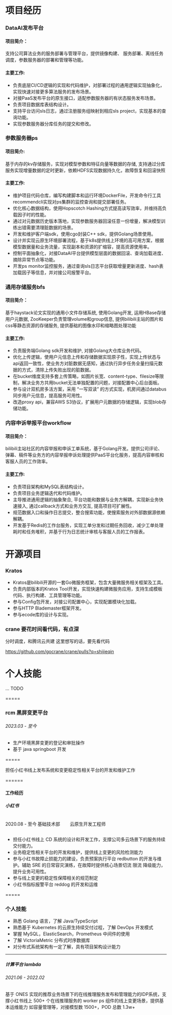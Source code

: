 # 项目经历

### DataAI发布平台
#### 项目简介：  
支持公司算法业务的服务部署与管理平台，提供镜像构建、 服务部署、离线任务调度，参数服务器的部署和管理等功能。
#### 主要工作:
* 负责底层CI/CD逻辑的实现和代码维护，对部署过程的通⽤逻辑实现抽象化，实现快速对接更多算法服务的发布场景。
* 对接PaaS发布平台的原生接口，适配参数服务器的有状态服务发布场景。
* 负责项⽬数据库表结构设计。
* 支持平台访问sls日志，通过注册服务组映射到相应sls project，实现基本的查询功能。
* 实现参数服务器分库任务的提交和修改。

### 参数服务器ps
#### 项目简介:
基于内存的kv存储服务，实现对模型参数和特征向量等数据的存储, ⽀持通过分库服务实现增量数据的定时更新，依赖HDFS实现数据持久化，故障恢复和回滚快照
#### 主要工作:
* 维护项⽬代码仓库，编写构建脚本和运行环境DockerFile，开发命令⾏⼯具recommendcli实现对ps集群的监控查询和提交部署任务。
* 优化核心数据结构，使用Hopscotch Hashing方式提高读写效率，并维持高负载因子时的性能。
* 通过对元数据历史版本落地，实现参数服务器回滚任意一份增量，解决模型训练出错需要清理脏数据的场景。
* 开发和维护客户端sdk，使⽤cgo封装C++ sdk，提供Golang场景使⽤。
* 设计并实现云原生环境部署流程，基于k8s提供线上环境的⾼可⽤⽅案，根据模型数据量和业务流量，实现副本和资源的扩缩容，提⾼资源使⽤率。
* 控制平面抽象化，对接DataAI平台提供模型层面的数据回滚、查询加载进度、摘除异常节点等功能。
* 开发ps monitor监控服务，通过查询sls日志平台获取增量更新进度、hash表加载因子等信息，并对接公司报警平台。
  
### 通用存储服务bfs 
#### 项目简介：
基于haystack论文实现的通用小文件存储系统, 使用Golang开发, 运用HBase存储用户元数据, ZooKeeper负责管理volume和group信息, 提供bilibili主站的图片和css等静态资源的存储服务, 提供基础的图像水印和缩略图处理功能
#### 主要工作:
* 负责服务端Golang sdk开发和维护, 对接Golang大仓库业务代码。
* 优化上传逻辑，使用户元信息上传和存储数据实现原子性，实现上传状态与api返回一致性，使业务方对脏数据无感知，通过执行异步任务全量扫描元数据的方式，清除上传失败出现的脏数据。
* 在bucket维度支持多套上传策略，如图片长宽、content-type、filesize等限制，解决业务方共用bucket无法单独配置的问题，对接配置中心后台面板。
* 参与设计双机房多活方案，采用 “一写双读” 的方式实现，机房间通过databus同步用户元信息，提高服务可用性。
* 改造proxy api，兼容AWS S3协议，扩展用户元数据的存储逻辑，实现blob存储功能。

### 内容申诉举报平台workflow
#### 项目简介：
bilibili主站社区的内容举报和申诉工单系统，基于Golang开发。提供公司评论、弹幕、稿件等业务方的内容举报申诉处理提供PaaS平台化服务，提高内容审核和客服人员的工作效率。
#### 主要工作:
* 负责项目架构和MySQL表结构设计。
* 负责项⽬业务逻辑迭代和代码维护。
* 主导推进通⽤逻辑的抽象聚合, 平台功能和数据与业务⽅解耦，实现新业务快速接⼊, 通过callback方式和业务方交互, 提⾼项⽬可扩展性。
* 规范数据⼊⼝和操作⽇志提交，整合搜索功能，使搜索服务对外部数据源依赖解耦。
* 开发基于Redis的⼯作台服务，实现工单分发和过期任务回收，减少⼯单处理耗时和任务堆积，并基于行为日志统计审核与客服人员的工作报表。


# 开源项目

### Kratos
* Kratos是bilibili开源的一套Go微服务框架，包含大量微服务相关框架及工具。
* 负责内部版本的Kratos Tool开发，实现快速构建微服务应用，支持生成模板代码、执行构建、工具管理等功能。
* 参与Config包开发，对接公司配置中心，实现配置模块化加载。
* 参与HTTP Blademaster框架开发。
* 参与ecode库的设计与实现。

### crane    要花时间看代码，有点深
分时调度，和腾讯云共建
这里想写的话，要先看代码

https://github.com/gocrane/crane/pulls?q=shijieqin



# 个人技能
... TODO


===== 


### rcm 黑屏变更平台
###### 2023.03 - 至今
- 生产环境黑屏变更的登记和审批操作
- 基于 java springboot 开发

=====

担任小红书线上发布系统和变更稳定性相关平台的开发和维护工作

======

#### 工作经历
##### 小红书
<div style="display:flex">
<p style="width:20%">2020.08 - 至今</p>
<p style="width:20%">基础技术部</p>
<p style="width:30%">云原生开发工程师</p>
</div>

- 担任⼩红书线上 CD 系统的设计和开发工作，支撑公司多云场景下的服务持续交付能力。
- 业务稳定性相关平台的开发和维护，提供线上变更的风险检测能力
- 参与小红书故障止损能力的建设，负责预案执行平台 redbutton 的开发与维护。辅助 SRE 的日常容灾演练，在故障时提供核心场景切流 限流 降级能力，提升业务可用性。
- 参与线上变更的稳定性保障相关的规范制定
- 小红书指标报警平台 reddog 的开发和运维


=====

### 个人技能
- 熟悉 Golang 语言，了解 Java/TypeScript
- 熟悉基于 Kubernetes 的云原生持续交付过程，了解 DevOps 开发模式
- 掌握 MySQL，ElasticSearch，Prometheus 中间件的使用
- 了解 VictoriaMetric 分布式时序数据库
- 对分布式系统架构有一定了解，具有项目架构设计能力

-----------------

##### 计算平台 lambda
###### 2021.06 - 2022.02
基于 ONES 实现的推荐业务场景下的在线推理服务发布和管理能力的IDP系统，支撑小红书线上 500+ 个在线推理服务的 worker ps 组件的线上变更场景，提供基本运维能力 如容量管理等，对接模型数 1500+，POD 总数 1.3w+



